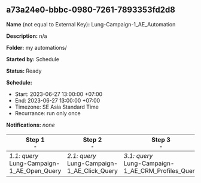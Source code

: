 ## a73a24e0-bbbc-0980-7261-7893353fd2d8

**Name** (not equal to External Key)**:** Lung-Campaign-1_AE_Automation

**Description:** n/a

**Folder:** my automations/

**Started by:** Schedule

**Status:** Ready

**Schedule:**

* Start: 2023-06-27 13:00:00 +07:00
* End: 2023-06-27 13:00:00 +07:00
* Timezone: SE Asia Standard Time
* Recurrance: run only once

**Notifications:** _none_


| Step 1<br>_<small>-</small>_ | Step 2<br>_<small>-</small>_ | Step 3<br>_<small>-</small>_ | Step 4<br>_<small>-</small>_ |
| --- | --- | --- | --- |
| _1.1: query_<br>Lung-Campaign-1_AE_Open_Query | _2.1: query_<br>Lung-Campaign-1_AE_Click_Query | _3.1: query_<br>Lung-Campaign-1_AE_CRM_Profiles_Query | _4.1: filter_<br>Lung-Campaign-1_AE_Filter_Activity |
